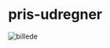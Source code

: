 # pris-udregner
![billede](https://github.com/viggotico/pris-udregner/assets/145546620/697aa6a3-0e03-4fd3-8f9c-809298c494e5)
